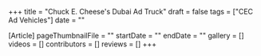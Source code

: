 +++
title = "Chuck E. Cheese's Dubai Ad Truck"
draft = false
tags = ["CEC Ad Vehicles"]
date = ""

[Article]
pageThumbnailFile = ""
startDate = ""
endDate = ""
gallery = []
videos = []
contributors = []
reviews = []
+++